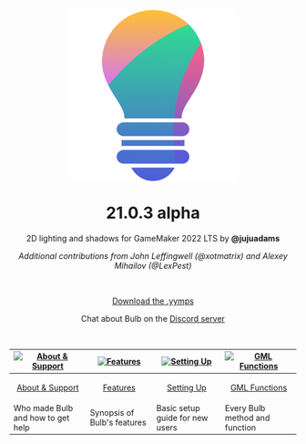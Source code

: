 <p align="center"><img src="https://raw.githubusercontent.com/JujuAdams/Bulb/master/LOGO.png" style="display:block; margin:auto; width:300px"></p>

<h1 align="center">21.0.3 alpha</h1>

<p align="center">2D lighting and shadows for GameMaker 2022 LTS by <b>@jujuadams</b></p>

<p align="center"><i>Additional contributions from John Leffingwell (@xotmatrix) and Alexey Mihailov (@LexPest)</i></p>

&nbsp;

<p align="center"><a href="https://github.com/JujuAdams/Bulb/releases/">Download the .yymps</a></p>
<p align="center">Chat about Bulb on the <a href="https://discord.gg/8krYCqr">Discord server</a></p>

&nbsp;

|[![About & Support](https://raw.githubusercontent.com/wiki/JujuAdams/scribble/images/faq.png)](https://github.com/JujuAdams/Bulb/wiki/About-&-Support)|[![Features](https://raw.githubusercontent.com/wiki/JujuAdams/scribble/images/features.png)](https://github.com/JujuAdams/Bulb/wiki/Features)|[![Setting Up](https://raw.githubusercontent.com/wiki/JujuAdams/scribble/images/setup.png)](https://github.com/JujuAdams/Bulb/wiki/Setting-Up)|[![GML Functions](https://raw.githubusercontent.com/wiki/JujuAdams/scribble/images/code.png)](https://github.com/JujuAdams/Bulb/wiki/GML-Functions)|
|----------------------|----------------------|----------------------|----------------------|
|<p align="center">[About & Support](https://github.com/JujuAdams/Bulb/wiki/About-&-Support)</p>|<p align="center">[Features](https://github.com/JujuAdams/Bulb/wiki/Features)</p>|<p align="center">[Setting Up](https://github.com/JujuAdams/Bulb/wiki/Setting-Up)</p>|<p align="center">[GML Functions](https://github.com/JujuAdams/Bulb/wiki/GML-Functions)</p>|
|Who made Bulb and how to get help| Synopsis of Bulb's features | Basic setup guide for new users | Every Bulb method and function|
